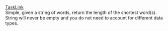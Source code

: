 [TaskLink](https://www.codewars.com/kata/57cebe1dc6fdc20c57000ac9)<br/>
Simple, given a string of words, return the length of the shortest word(s).<br/>
String will never be empty and you do not need to account for different data types.